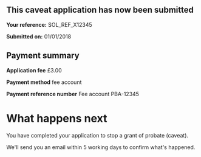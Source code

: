 This caveat application has now been submitted
-------------------------------------------------
**Your reference:** SOL_REF_X12345

**Submitted on:** 01/01/2018

Payment summary
-------------------------------------------------
**Application fee** &pound;3.00

**Payment method** fee account

**Payment reference number** Fee account PBA-12345

What happens next
=================

You have completed your application to stop a grant of probate (caveat).

We'll send you an email within 5 working days to confirm what's happened.
